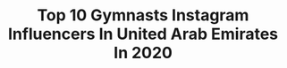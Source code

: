 ---
title: Top 10 Gymnasts Instagram Influencers In United Arab Emirates In 2020
description: >-
  Find top gymnasts Instagram influencers in United Arab Emirates in 2020. Most popular hashtags: #gymnastics #fitness #mydubai #handstand.
platform: Instagram
profiles:
  - username: "lamia_lilwonderofuae"
    fullname: >-
      Lamia Tariq
    location: "United Arab Emirates"
    followers: 15369
    engagement: 950
    commentsToLikes: 0.018343
    avatar: "https://scontent-atl3-1.cdninstagram.com/v/t51.2885-19/s320x320/53762926_545235559217643_6845750065311514624_n.jpg?_nc_ht=scontent-atl3-1.cdninstagram.com&_nc_ohc=UDHnDi6d0xMAX_dc3hW&oh=3afd4b5b130dcadb7b9108ca415f7da1&oe=5EBA6695"
    verified: false
    hashtags: "#russiannationalteam, #roadtoolympics, #goals, #uaeyouth"
  - username: "iameva1"
    fullname: >-
      Eva Verbova
    location: "United Arab Emirates"
    followers: 16007
    engagement: 250
    commentsToLikes: 0.051211
    avatar: "https://scontent-lhr8-1.cdninstagram.com/v/t51.2885-19/s320x320/92219007_897768064019543_205679571419267072_n.jpg?_nc_ht=scontent-lhr8-1.cdninstagram.com&_nc_ohc=j_9qDejr5h8AX-U1PFA&oh=e510b7acae2ca8ea838355a3b69a1163&oe=5EB91AEA"
    verified: false
    hashtags: "#travelphotography, #gymmotivation, #stretching, #summer"
  - username: "noorul_aminkhan"
    fullname: >-
      Dubai fashion photographer 🇦🇪
    location: "United Arab Emirates"
    followers: 15855
    engagement: 784
    commentsToLikes: 0.328581
    avatar: "https://scontent-ams4-1.cdninstagram.com/v/t51.2885-19/s320x320/66072579_381636329207519_8816329507947413504_n.jpg?_nc_ht=scontent-ams4-1.cdninstagram.com&_nc_ohc=flfMfRGnuhsAX9mYVt_&oh=c73b56deece3b02d0a0c7d7624293914&oe=5EB94092"
    verified: false
    hashtags: "#fashionblogger, #valentinesday2020, #bikinigirls, #nikon"
  - username: "dr_marcfit"
    fullname: >-
      Asem Marc™
    location: "United Arab Emirates"
    followers: 5449
    engagement: 1391
    commentsToLikes: 0.038017
    avatar: "https://scontent-lhr8-1.cdninstagram.com/v/t51.2885-19/s320x320/84444180_150833979235438_5827417494138126336_n.jpg?_nc_ht=scontent-lhr8-1.cdninstagram.com&_nc_ohc=88uPM5T9LzcAX-SpqHO&oh=bf7b31a5cfc7c08dc8915b61c41260d9&oe=5EB8FA48"
    verified: false
    hashtags: "#castingbarcelona, #nike, #yoga, #szechenyibaths"
  - username: "siggadb"
    fullname: >-
      Dora The Explorer
    location: "United Arab Emirates"
    followers: 2917
    engagement: 1150
    commentsToLikes: 0.043435
    avatar: "https://scontent-ams4-1.cdninstagram.com/v/t51.2885-19/s320x320/60188051_350953682438882_77257794411036672_n.jpg?_nc_ht=scontent-ams4-1.cdninstagram.com&_nc_ohc=TBoXjEseXaAAX-ifzZ2&oh=c555aad9df3627a7697d2d3ab8e24c29&oe=5EB80DD5"
    verified: false
    hashtags: "#swolesisters, #chickenlegs, #turfgames, #fitnesscoach"
  - username: "gabrielsuski"
    fullname: >-
      Gabriel Suski
    location: "United Arab Emirates"
    followers: 10557
    engagement: 787
    commentsToLikes: 0.016852
    avatar: "https://scontent-lhr8-1.cdninstagram.com/v/t51.2885-19/s320x320/83541820_586982072033781_3884495166987304960_n.jpg?_nc_ht=scontent-lhr8-1.cdninstagram.com&_nc_ohc=xJAfD37BVuUAX8v5DZb&oh=2bcca07c8a1dcfb2e40e38d91279ccef&oe=5EB9DFB5"
    verified: false
    hashtags: "#enjoylife, #peaceful, #surreal, #mahe"
  - username: "dov.la"
    fullname: >-
      Vladimir Vukovic 🇷🇸🇲🇪
    location: "United Arab Emirates"
    followers: 8588
    engagement: 572
    commentsToLikes: 0.053023
    avatar: "https://scontent-lhr8-1.cdninstagram.com/v/t51.2885-19/s320x320/81191947_463260517695987_3670532918641426432_n.jpg?_nc_ht=scontent-lhr8-1.cdninstagram.com&_nc_ohc=HCpPnnFKImoAX9T2Jhk&oh=f52d2a202f3fafc7faff3dbd2d58d4f2&oe=5EBB7E63"
    verified: false
    hashtags: "#dubaimuscleshow, #workoutfit, #dips, #burjkhalifa"
  - username: "lyapunova_anna"
    fullname: >-
      Anna, Dubai, UAE 🇦🇪 UKK, KZ 🇰🇿
    location: "United Arab Emirates"
    followers: 9730
    engagement: 493
    commentsToLikes: 0.046565
    avatar: "https://scontent-lhr8-1.cdninstagram.com/v/t51.2885-19/s320x320/38240220_1052733498220968_6971180702540759040_n.jpg?_nc_ht=scontent-lhr8-1.cdninstagram.com&_nc_ohc=K-XcjmQ0pEMAX8YuN-y&oh=6d3d5507f7edc4f60e183022dee7f868&oe=5EB974AB"
    verified: false
    hashtags: "#polelover, #aeriallife, #dance, #tiptoe"
  - username: "sar_white"
    fullname: >-
      Sarah White
    location: "United Arab Emirates"
    followers: 41293
    engagement: 170
    commentsToLikes: 0.046316
    avatar: "https://scontent-lhr8-1.cdninstagram.com/v/t51.2885-19/s320x320/83712005_237388790611685_1796385331570802688_n.jpg?_nc_ht=scontent-lhr8-1.cdninstagram.com&_nc_ohc=8E00w3O8D-cAX8NdKsR&oh=66602c86962197cf54f06a3b2d46fa67&oe=5EBAEEC8"
    verified: false
    hashtags: "#yogavibes, #fitchicks, #fitness, #vulnerability"
  - username: "mar_violinha"
    fullname: >-
      Marina :)
    location: "United Arab Emirates"
    followers: 29818
    engagement: 156
    commentsToLikes: 0.052034
    avatar: "https://scontent-ams4-1.cdninstagram.com/v/t51.2885-19/s320x320/87649697_194455205138187_3804761620282867712_n.jpg?_nc_ht=scontent-ams4-1.cdninstagram.com&_nc_ohc=9Ja8HW0KG1cAX_b-wHC&oh=60681793dfeac5613dcdc23011d7176a&oe=5EBA65AC"
    verified: false
    hashtags: "#homehustlewithf, #shoulderflexibility, #shoulderworkout, #calisthenicsmovement"
---